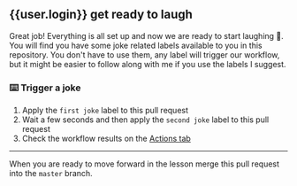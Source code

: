 ## {{user.login}} get ready to laugh

Great job! Everything is all set up and now we are ready to start laughing 🤣. You will find you have some joke related labels available to you in this repository. You don't have to use them, any label will trigger our workflow, but it might be easier to follow along with me if you use the labels I suggest.

### :keyboard: Trigger a joke

1. Apply the `first joke` label to this pull request
2. Wait a few seconds and then apply the `second joke` label to this pull request
3. Check the workflow results on the [Actions tab]({{actionsUrl}})

---

When you are ready to move forward in the lesson merge this pull request into the `master` branch.
